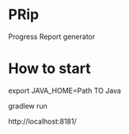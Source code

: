 # PRip
Progress Report generator

# How to start
export JAVA_HOME=Path TO Java

gradlew run

http://localhost:8181/

